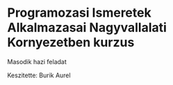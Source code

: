 # Programozasi Ismeretek Alkalmazasai Nagyvallalati Kornyezetben kurzus

Masodik hazi feladat

Keszitette: Burik Aurel
